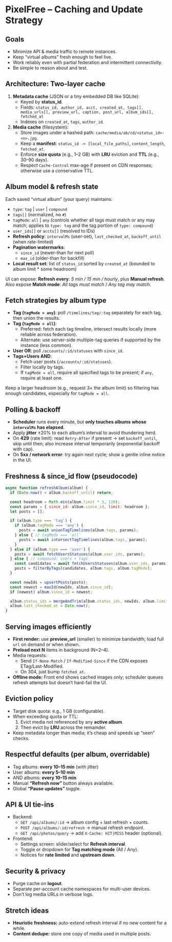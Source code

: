 # PixelFree – Caching and Update Strategy

## Goals
- Minimize API & media traffic to remote instances.
- Keep “virtual albums” fresh enough to feel live.
- Work reliably even with partial federation and intermittent connectivity.
- Be simple to reason about and test.

## Architecture: Two-layer cache
1. **Metadata cache** (JSON or a tiny embedded DB like SQLite):
   - Keyed by **status_id**.
   - Fields: 	`status_id, author_id, acct, created_at, tags[], media_urls[], preview_url, caption, post_url, album_ids[], fetched_at`
   - Indexes on `created_at`, `tags`, `author_id`.
2. **Media cache** (filesystem):
   - Store images under a hashed path: `cache/media/ab/cd/<status_id>-<n>.jpg`.
   - Keep a **manifest**: `status_id -> [local_file_paths]`, `content_length`, `fetched_at`.
   - Enforce **size quota** (e.g., 1–2 GB) with **LRU** eviction and **TTL** (e.g., 30–90 days).
   - Respect `Cache-Control` max-age if present on CDN responses; otherwise use a conservative TTL.

## Album model & refresh state
Each saved “virtual album” (your query) maintains:

- `type`: `tag` | `user` | `compound`
- `tags[]` (normalized, no `#`)
- `tagMode`: `all` | `any` (controls whether all tags must match or any may match; applies to `type: tag` and the tag portion of `type: compound`)
- `user_ids[]` or `accts[]` (resolved to IDs)
- **Refresh policy**: `intervalMs` (user-set), `last_checked_at`, `backoff_until` (when rate-limited)
- **Pagination watermarks**:
  - `since_id` (newer-than for next poll)
  - `max_id` (older-than for backfill)
- **Local result set**: list of `status_id` sorted by `created_at` (bounded to album limit * some headroom)

UI can expose: **Refresh every**: _5 min / 15 min / hourly_, plus **Manual refresh**.  
Also expose **Match mode**: _All tags must match_ / _Any tag may match_.

## Fetch strategies by album type
- **Tag (`tagMode = any`)**: poll `/timelines/tag/:tag` separately for each tag, then union the results.
- **Tag (`tagMode = all`)**:  
  - Preferred: fetch each tag timeline, intersect results locally (more reliable across federation).  
  - Alternate: use server-side multiple-tag queries if supported by the instance (less common).
- **User OR**: poll `/accounts/:id/statuses` with `since_id`.
- **Tags+Users AND**:
  - Fetch user posts (`/accounts/:id/statuses`).
  - Filter locally by tags.
  - If `tagMode = all`, require all specified tags to be present; if `any`, require at least one.

Keep a larger headroom (e.g., request 3× the album limit) so filtering has enough candidates, especially for `tagMode = all`.

## Polling & backoff
- **Scheduler** runs every minute, but **only touches albums whose `intervalMs` has elapsed**.
- Apply **jitter** ±20% to each album’s interval to avoid thundering herd.
- On **429** (rate limit): read `Retry-After` if present → set `backoff_until`, skip until then; also increase interval temporarily (exponential backoff with cap).
- On **5xx / network error**: try again next cycle; show a gentle inline notice in the UI.

## Freshness & since_id flow (pseudocode)
```js
async function refreshAlbum(album) {
  if (Date.now() < album.backoff_until) return;

  const headroom = Math.min(album.limit * 3, 120);
  const params = { since_id: album.since_id, limit: headroom };
  let posts = [];

  if (album.type === 'tag') {
    if (album.tagMode === 'any') {
      posts = await unionTagTimelines(album.tags, params);
    } else { // tagMode === 'all'
      posts = await intersectTagTimelines(album.tags, params);
    }
  } else if (album.type === 'user') {
    posts = await fetchUsersStatuses(album.user_ids, params);
  } else { // compound: users + tags
    const candidates = await fetchUsersStatuses(album.user_ids, params);
    posts = filterByTags(candidates, album.tags, album.tagMode);
  }

  const newIds = upsertPosts(posts);
  const newest = maxId(newIds, album.since_id);
  if (newest) album.since_id = newest;

  album.status_ids = mergeAndTrim(album.status_ids, newIds, album.limit * 5);
  album.last_checked_at = Date.now();
}
```

## Serving images efficiently
- **First render:** use **preview_url** (smaller) to minimize bandwidth; load full `url` on demand or when shown.
- **Preload next N** items in background (N=2–4).
- Media requests:
  - Send `If-None-Match` / `If-Modified-Since` if the CDN exposes ETag/Last-Modified.
  - On 304, just bump `fetched_at`.
- **Offline mode:** Front end shows cached images only; scheduler queues refresh attempts but doesn’t hard-fail the UI.

## Eviction policy
- Target disk quota: e.g., 1 GB (configurable).
- When exceeding quota or TTL:
  1. Evict media not referenced by any **active album**.
  2. Then evict by **LRU** across the remainder.
- Keep metadata longer than media; it’s cheap and speeds up “seen” checks.

## Respectful defaults (per album, overridable)
- Tag albums: **every 10–15 min** (with jitter)
- User albums: **every 5–10 min**
- AND albums: **every 10–15 min**
- Manual **“Refresh now”** button always available.
- Global **“Pause updates”** toggle.

## API & UI tie-ins
- Backend:
  - `GET /api/albums/:id` → album config + last refresh + counts.
  - `POST /api/albums/:id/refresh` → manual refresh endpoint.
  - `GET /api/photos/query` → add `X-Cache: HIT|MISS` header (optional).
- Frontend:
  - Settings screen: slider/select for **Refresh interval**.
  - Toggle or dropdown for **Tag matching mode** (All / Any).
  - Notices for **rate limited** and **upstream down**.

## Security & privacy
- Purge cache on **logout**.
- Separate per-account cache namespaces for multi-user devices.
- Don’t log media URLs in verbose logs.

## Stretch ideas
- **Heuristic freshness:** auto-extend refresh interval if no new content for a while.
- **Content dedupe:** store one copy of media used in multiple posts.
